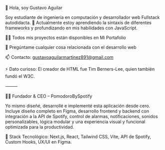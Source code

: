 
👋 Hola, soy Gustavo Aguilar

Soy estudiante de ingeniería en computación y desarrollador web Fullstack autodidacta.
🌱 Actualmente estoy aprendiendo la sintaxis de diferentes frameworks y profundizando en mis habilidades con JavaScript.

👨‍💻 Todos mis proyectos están disponibles en Mi Portafolio

💬 Pregúntame cualquier cosa relacionada con el desarrollo web

📫 Contacto: gustavoaguilarmartinez891@gmail.com

⚡ Dato curioso: El creador de HTML fue Tim Berners-Lee, quien también fundó el W3C.

⸻

👨‍💼 Fundador & CEO – PomodoroBySpotify

Yo mismo diseñé, desarrollé e implementé esta aplicación desde cero.
Incluye diseño completo en Figma, desarrollo frontend y backend con integración a la API de Spotify, control de alarmas, notificaciones, sonidos personalizables, lógica modular y una experiencia visual y funcional optimizada para la productividad.

🧱 Stack Tecnológico: Next.js, React, Tailwind CSS, Vite, API de Spotify, Custom Hooks, UX/UI en Figma.
